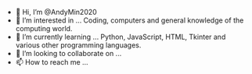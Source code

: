 - 👋 Hi, I’m @AndyMin2020
- 👀 I’m interested in ... Coding, computers and general knowledge of the computing world.
- 🌱 I’m currently learning ... Python, JavaScript, HTML, Tkinter and various other programming languages.
- 💞️ I’m looking to collaborate on ...
- 📫 How to reach me ... 

<!---
AndyMin2020/AndyMin2020 is a ✨ special ✨ repository because its `README.md` (this file) appears on your GitHub profile.
You can click the Preview link to take a look at your changes.
--->

